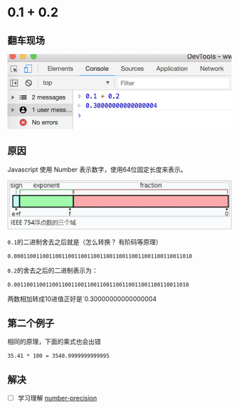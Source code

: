 # 0.1 + 0.2

## 翻车现场

![](../../.gitbook/assets/image%20%28195%29.png)

## 原因

Javascript 使用 Number 表示数字，使用64位固定长度来表示。

![](../../.gitbook/assets/image%20%28173%29.png)

`0.1`的二进制舍去之后就是（怎么转换？ 有阶码等原理）

```text
0.00011001100110011001100110011001100110011001100110011010
```

`0.2`的舍去之后的二进制表示为：

```text
0.0011001100110011001100110011001100110011001100110011010
```

两数相加转成10进值正好是\`0.30000000000000004

## 第二个例子

相同的原理，下面的乘式也会出错

```text
35.41 * 100 = 3540.9999999999995
```

## 解决

* [ ] 学习理解 [number-precision](https://github.com/nefe/number-precision)



